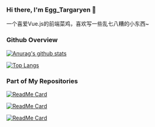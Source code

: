 ### Hi there, I'm Egg_Targaryen 👋

一个喜爱Vue.js的前端菜鸡，喜欢写一些乱七八糟的小东西~

### Github Overview

[![Anurag's github stats](https://github-readme-stats.vercel.app/api?username=dzxrly&count_private=true&show_icons=true&theme=vue)](https://github.com/anuraghazra/github-readme-stats)

[![Top Langs](https://github-readme-stats.vercel.app/api/top-langs/?username=dzxrly&layout=compact&theme=vue)](https://github.com/anuraghazra/github-readme-stats)

### Part of My Repositories

[![ReadMe Card](https://github-readme-stats.vercel.app/api/pin/?username=dzxrly&repo=BFVStatus&theme=vue)](https://github.com/anuraghazra/github-readme-stats)

[![ReadMe Card](https://github-readme-stats.vercel.app/api/pin/?username=dzxrly&repo=MHWIBDmgCalculator&theme=vue)](https://github.com/anuraghazra/github-readme-stats)

[![ReadMe Card](https://github-readme-stats.vercel.app/api/pin/?username=DavidZhang73&repo=Daty&theme=vue)](https://github.com/anuraghazra/github-readme-stats)
